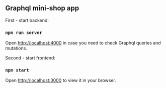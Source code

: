 ## Graphql mini-shop app

First - start backend:
### `npm run server`
Open [http://localhost:4000](http://localhost:4000) in case you need to check Graphql queries and mutations.

Second - start frontend:
### `npm start`
Open [http://localhost:3000](http://localhost:3000) to view it in your browser.
